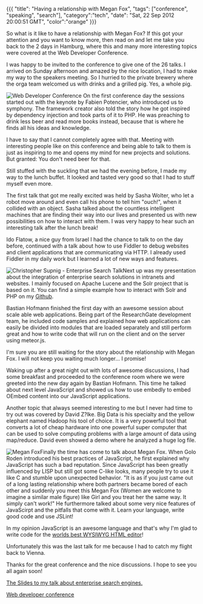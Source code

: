 {{{
  "title": "Having a relationship with Megan Fox",
  "tags": ["conference", "speaking", "search"],
  "category":"tech",
  "date": "Sat, 22 Sep 2012 20:00:51 GMT",
  "color":"orange"
}}}

So what is it like to have a relationship with Megan Fox? If this got your attention and you want to know more, then read on and let me take you back to the 2 days in Hamburg, where this and many more interesting topics were covered at the Web Developer Conference.
<!--more-->
I was happy to be invited to the conference to give one of the 26 talks. I arrived on Sunday afternoon and amazed by the nice location, I had to make my way to the speakers meeting. So I hurried to the private brewery where the orga team welcomed us with drinks and a grilled pig. Yes, a whole pig.

![Web Developer Conference](http://images.supnig.com/media/pictures/conf_small.jpg) On the first conference day the sessions started out with the keynote by Fabien Potencier, who introduced us to symphony. The framework creator also told the story how he got inspired by dependency injection and took parts of it to PHP. He was preaching to drink less beer and read more books instead, because that is where he finds all his ideas and knowledge.

I have to say that I cannot completely agree with that. Meeting with interesting people like on this conference and being able to talk to them is just as inspiring to me and opens my mind for new projects and solutions. But granted: You don't need beer for that. 

Still stuffed with the suckling that we had the evening before, I made my way to the lunch buffet. It looked and tasted very good so that I had to stuff myself even more. 

The first talk that got me really excited was held by Sasha Wolter, who let a robot move around and even call his phone to tell him "ouch!", when it collided with an object. Sasha talked about the countless intelligent machines that are finding their way into our lives and presented us with new possibilities on how to interact with them. I was very happy to hear such an interesting talk after the lunch break! 

Ido Flatow, a nice guy from Israel I had the chance to talk to on the day before, continued with a talk about how to use Fiddler to debug websites and client applications that are communicating via HTTP. I already used Fiddler in my daily work but I learned a lot of new ways and features.

![Christopher Supnig - Enterprise Search Talk](http://images.supnig.com/media/pictures/csupnig_small.jpg)Next up was my presentation about the integration of enterprise search solutions in intranets and websites. I mainly focused on Apache Lucene and the Solr project that is based on it. You can find a simple example how to interact with Solr and PHP on my [Github](https://github.com/csupnig/Solr-PHP-Example).

Bastian Hofmann finished the first day with an awesome session about scale able web applications. Being part of the ResearchGate development team, he included code samples and explained how web applications can easily be divided into modules that are loaded separately and still perform great and how to write code that will run on the client and on the server using meteor.js.

I'm sure you are still waiting for the story about the relationship with Megan Fox. I will not keep you waiting much longer... I promise! 

Waking up after a great night out with lots of awesome discussions, I had some breakfast and proceeded to the conference room where we were greeted into the new day again by Bastian Hofmann. This time he talked about next level JavaScript and showed us how to use embedly to embed OEmbed content into our JavaScript applications. 

Another topic that always seemed interesting to me but I never had time to try out was covered by David Z?lke. Big Data is his specialty and the yellow elephant named Hadoop his tool of choice. It is a very powerful tool that converts a lot of cheap hardware into one powerful super computer that can be used to solve computing problems with a large amount of data using map/reduce. David even showed a demo where he analyzed a huge log file.

![Megan Fox](http://images.supnig.com/media/pictures/meganfox_small.jpg)Finally the time has come to talk about Megan Fox. When Golo Roden introduced his best practices of JavaScript, he first explained why JavaScript has such a bad reputation. Since JavaScript has been greatly influenced by LISP but still got some C-like looks, many people try to use it like C and stumble upon unexpected behavior. "It is as if you just came out of a long lasting relationship where both partners became bored of each other and suddenly you meet this Megan Fox (Women are welcome to imagine a similar male figure) like Girl and you treat her the same way. It simply can't work!" He furthermore talked about some very nice features of JavaScirpt and the pitfalls that come with it. Learn your language, write good code and use JSLint!  

In my opinion JavaScript is an awesome language and that's why I'm glad to write code for the [worlds best WYSIWYG HTML editor](http://aloha-editor.org/)! 

Unfortunately this was the last talk for me because I had to catch my flight back to Vienna. 

Thanks for the great conference and the nice discussions. I hope to see you all again soon!

[The Slides to my talk about enterprise search engines.](http://files.supnig.com/wdc_enterprisesearch_slides.pptx)

[Web developer conference](http://www.web-developer-conference.de/)